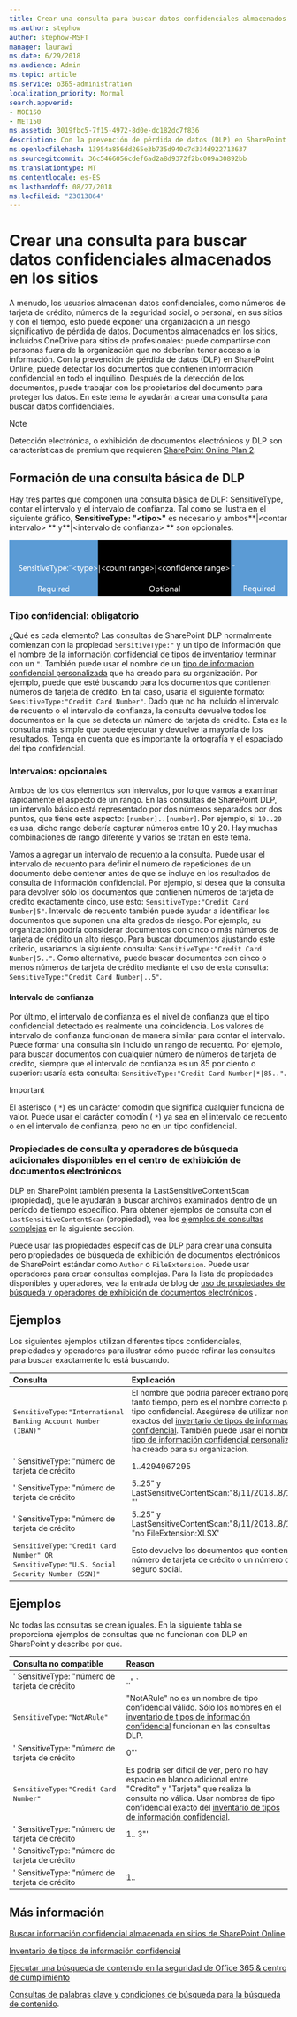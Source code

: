 ```yaml
---
title: Crear una consulta para buscar datos confidenciales almacenados en los sitios
ms.author: stephow
author: stephow-MSFT
manager: laurawi
ms.date: 6/29/2018
ms.audience: Admin
ms.topic: article
ms.service: o365-administration
localization_priority: Normal
search.appverid:
- MOE150
- MET150
ms.assetid: 3019fbc5-7f15-4972-8d0e-dc182dc7f836
description: Con la prevención de pérdida de datos (DLP) en SharePoint Online, puede detectar los documentos que contienen información confidencial en todo el inquilino. Después de la detección de los documentos, puede trabajar con los propietarios del documento para proteger los datos. En este tema le ayudarán a crear una consulta para buscar datos confidenciales.
ms.openlocfilehash: 13954a856dd265e3b735d940c7d334d922713637
ms.sourcegitcommit: 36c5466056cdef6ad2a8d9372f2bc009a30892bb
ms.translationtype: MT
ms.contentlocale: es-ES
ms.lasthandoff: 08/27/2018
ms.locfileid: "23013864"
---
```

# <a name="form-a-query-to-find-sensitive-data-stored-on-sites"></a>Crear una consulta para buscar datos confidenciales almacenados en los sitios

A menudo, los usuarios almacenan datos confidenciales, como números de tarjeta de crédito, números de la seguridad social, o personal, en sus sitios y con el tiempo, esto puede exponer una organización a un riesgo significativo de pérdida de datos. Documentos almacenados en los sitios, incluidos OneDrive para sitios de profesionales: puede compartirse con personas fuera de la organización que no deberían tener acceso a la información. Con la prevención de pérdida de datos (DLP) en SharePoint Online, puede detectar los documentos que contienen información confidencial en todo el inquilino. Después de la detección de los documentos, puede trabajar con los propietarios del documento para proteger los datos. En este tema le ayudarán a crear una consulta para buscar datos confidenciales.
  
> [!NOTE]
> Detección electrónica, o exhibición de documentos electrónicos y DLP son características de premium que requieren [SharePoint Online Plan 2](https://go.microsoft.com/fwlink/?LinkId=510080). 
  
## <a name="forming-a-basic-dlp-query"></a>Formación de una consulta básica de DLP

Hay tres partes que componen una consulta básica de DLP: SensitiveType, contar el intervalo y el intervalo de confianza. Tal como se ilustra en el siguiente gráfico, **SensitiveType: "\<tipo\>"** es necesario y ambos**|\<contar intervalo\> ** y**|\<intervalo de confianza\> ** son opcionales. 
  
![Consulta de ejemplo dividida entre obligatorio y opcional](media/DLP-query-example-text.png)
  
### <a name="sensitive-type---required"></a>Tipo confidencial: obligatorio

¿Qué es cada elemento? Las consultas de SharePoint DLP normalmente comienzan con la propiedad `SensitiveType:"` y un tipo de información que el nombre de la [información confidencial de tipos de inventario](https://go.microsoft.com/fwlink/?LinkID=509999)y terminar con un `"`. También puede usar el nombre de un [tipo de información confidencial personalizada](create-a-custom-sensitive-information-type.md) que ha creado para su organización. Por ejemplo, puede que esté buscando para los documentos que contienen números de tarjeta de crédito. En tal caso, usaría el siguiente formato: `SensitiveType:"Credit Card Number"`. Dado que no ha incluido el intervalo de recuento o el intervalo de confianza, la consulta devuelve todos los documentos en la que se detecta un número de tarjeta de crédito. Ésta es la consulta más simple que puede ejecutar y devuelve la mayoría de los resultados. Tenga en cuenta que es importante la ortografía y el espaciado del tipo confidencial. 
  
### <a name="ranges---optional"></a>Intervalos: opcionales

Ambos de los dos elementos son intervalos, por lo que vamos a examinar rápidamente el aspecto de un rango. En las consultas de SharePoint DLP, un intervalo básico está representado por dos números separados por dos puntos, que tiene este aspecto: `[number]..[number]`. Por ejemplo, si `10..20` es usa, dicho rango debería capturar números entre 10 y 20. Hay muchas combinaciones de rango diferente y varios se tratan en este tema. 
  
Vamos a agregar un intervalo de recuento a la consulta. Puede usar el intervalo de recuento para definir el número de repeticiones de un documento debe contener antes de que se incluye en los resultados de consulta de información confidencial. Por ejemplo, si desea que la consulta para devolver sólo los documentos que contienen números de tarjeta de crédito exactamente cinco, use esto: `SensitiveType:"Credit Card Number|5"`. Intervalo de recuento también puede ayudar a identificar los documentos que suponen una alta grados de riesgo. Por ejemplo, su organización podría considerar documentos con cinco o más números de tarjeta de crédito un alto riesgo. Para buscar documentos ajustando este criterio, usaríamos la siguiente consulta: `SensitiveType:"Credit Card Number|5.."`. Como alternativa, puede buscar documentos con cinco o menos números de tarjeta de crédito mediante el uso de esta consulta: `SensitiveType:"Credit Card Number|..5"`. 
  
#### <a name="confidence-range"></a>Intervalo de confianza

Por último, el intervalo de confianza es el nivel de confianza que el tipo confidencial detectado es realmente una coincidencia. Los valores de intervalo de confianza funcionan de manera similar para contar el intervalo. Puede formar una consulta sin incluido un rango de recuento. Por ejemplo, para buscar documentos con cualquier número de números de tarjeta de crédito, siempre que el intervalo de confianza es un 85 por ciento o superior: usaría esta consulta: `SensitiveType:"Credit Card Number|*|85.."`. 
  
> [!IMPORTANT]
> El asterisco ( `*`) es un carácter comodín que significa cualquier funciona de valor. Puede usar el carácter comodín ( `*`) ya sea en el intervalo de recuento o en el intervalo de confianza, pero no en un tipo confidencial. 
  
### <a name="additional-query-properties-and-search-operators-available-in-the-ediscovery-center"></a>Propiedades de consulta y operadores de búsqueda adicionales disponibles en el centro de exhibición de documentos electrónicos

DLP en SharePoint también presenta la LastSensitiveContentScan (propiedad), que le ayudarán a buscar archivos examinados dentro de un período de tiempo específico. Para obtener ejemplos de consulta con el `LastSensitiveContentScan` (propiedad), vea los [ejemplos de consultas complejas](form-a-query-to-find-sensitive-data-stored-on-sites.md#BKMK_ExamplesOfComplexQueries) en la siguiente sección. 
  
Puede usar las propiedades específicas de DLP para crear una consulta pero propiedades de búsqueda de exhibición de documentos electrónicos de SharePoint estándar como `Author` o `FileExtension`. Puede usar operadores para crear consultas complejas. Para la lista de propiedades disponibles y operadores, vea la entrada de blog de [uso de propiedades de búsqueda y operadores de exhibición de documentos electrónicos](https://go.microsoft.com/fwlink/?LinkId=510093) . 
  
## <a name="examples-of-complex-queries"></a>Ejemplos

Los siguientes ejemplos utilizan diferentes tipos confidenciales, propiedades y operadores para ilustrar cómo puede refinar las consultas para buscar exactamente lo está buscando.
  
|**Consulta**|**Explicación**|
|:-----|:-----|
| `SensitiveType:"International Banking Account Number (IBAN)"` <br/> |El nombre que podría parecer extraño porque es tanto tiempo, pero es el nombre correcto para ese tipo confidencial. Asegúrese de utilizar nombres exactos del [inventario de tipos de información confidencial](https://go.microsoft.com/fwlink/?LinkID=509999). También puede usar el nombre de un [tipo de información confidencial personalizada](create-a-custom-sensitive-information-type.md) que ha creado para su organización.<br/> |
| ' SensitiveType: "número de tarjeta de crédito|1..4294967295|1..100"' <br/> |Esto devuelve documentos con al menos una coincidencia para el tipo confidencial "Número de tarjeta de crédito". Los valores para cada intervalo son los valores máximos y mínimos respectivos. ¿Es una manera más sencilla para escribir esta consulta `SensitiveType:"Credit Card Number"`, pero donde es la diversión en que?<br/> |
| ' SensitiveType: "número de tarjeta de crédito| 5..25" y LastSensitiveContentScan:"8/11/2018..8/13/2018 "' <br/> |Esto devuelve documentos con 5-25 números de tarjeta de crédito que se han examinado de 11 de agosto de 2018 a través del 13 de agosto de 2018.  <br/> |
| ' SensitiveType: "número de tarjeta de crédito| 5..25" y LastSensitiveContentScan:"8/11/2018..8/13/2018 "no FileExtension:XLSX' <br/> |Esto devuelve documentos con 5-25 números de tarjeta de crédito que se han examinado de 11 de agosto de 2018 a través del 13 de agosto de 2018. Los archivos con una extensión XLSX no se incluyen en los resultados de consulta.  `FileExtension` es una de las muchas propiedades que se pueden incluir en una consulta. Para obtener más información, vea [uso de las propiedades de búsqueda y operadores de exhibición de documentos electrónicos](https://go.microsoft.com/fwlink/?LinkId=510093).<br/> |
| `SensitiveType:"Credit Card Number" OR SensitiveType:"U.S. Social Security Number (SSN)"` <br/> |Esto devuelve los documentos que contienen un número de tarjeta de crédito o un número de seguro social.  <br/> |
   
## <a name="examples-of-queries-to-avoid"></a>Ejemplos

No todas las consultas se crean iguales. En la siguiente tabla se proporciona ejemplos de consultas que no funcionan con DLP en SharePoint y describe por qué.
  
|**Consulta no compatible**|**Reason**|
|:-----|:-----|
| ' SensitiveType: "número de tarjeta de crédito|.." ` <br/> |Debe agregar, al menos, un número.  <br/> |
| `SensitiveType:"NotARule"` <br/> |"NotARule" no es un nombre de tipo confidencial válido. Sólo los nombres en el [inventario de tipos de información confidencial](https://go.microsoft.com/fwlink/?LinkID=509999) funcionan en las consultas DLP.<br/> |
| ' SensitiveType: "número de tarjeta de crédito|0"' <br/> |Cero no es válido como el valor mínimo o el valor máximo en un intervalo.  <br/> |
| `SensitiveType:"Credit Card Number"` <br/> |Es podría ser difícil de ver, pero no hay espacio en blanco adicional entre "Crédito" y "Tarjeta" que realiza la consulta no válida. Usar nombres de tipo confidencial exacto del [inventario de tipos de información confidencial](https://go.microsoft.com/fwlink/?LinkID=509999).<br/> |
| ' SensitiveType: "número de tarjeta de crédito|1.. 3"' <br/> |La parte de dos períodos no debe estar separada por un espacio.  <br/> |
| ' SensitiveType: "número de tarjeta de crédito| |1..|80.."' <br/> |Hay demasiados (delimitadores) barra vertical|). Siga en su lugar este formato: ' SensitiveType: "número de tarjeta de crédito|1..|80.."' <br/> |
| ' SensitiveType: "número de tarjeta de crédito|1..|80..101"' <br/> |Debido a que los valores de confianza representan un porcentaje, no pueden superar los 100. Elija un número comprendido entre 1 y 100 en su lugar.  <br/> |
   
## <a name="for-more-information"></a>Más información

[Buscar información confidencial almacenada en sitios de SharePoint Online](https://support.office.com/article/ef788d8f-9748-4025-bfe4-40541ca4cfb2)
  
[Inventario de tipos de información confidencial](https://go.microsoft.com/fwlink/?LinkID=509999)
  
[Ejecutar una búsqueda de contenido en la seguridad de Office 365 &amp; centro de cumplimiento](run-a-content-search-in-the-security-and-compliance-center.md)
  
[Consultas de palabras clave y condiciones de búsqueda para la búsqueda de contenido](keyword-queries-and-search-conditions.md).
  

